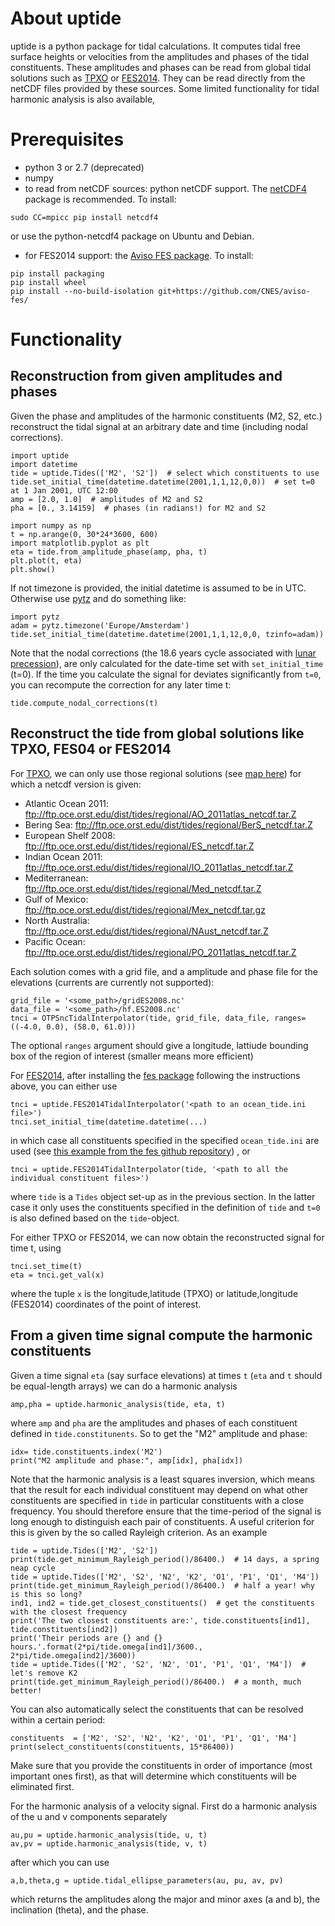 # About uptide
uptide is a python package for tidal calculations. It computes tidal
free surface heights or velocities from the amplitudes and phases of the tidal
constituents. These amplitudes and phases can be read from global tidal
solutions such as [TPXO](http://volkov.oce.orst.edu/tides/) or [FES2014](https://www.aviso.altimetry.fr/en/data/products/auxiliary-products/global-tide-fes.html).
They can be read directly from the netCDF files provided by these sources. Some
limited functionality for tidal harmonic analysis is also available,

# Prerequisites
* python 3 or 2.7 (deprecated)
* numpy
* to read from netCDF sources: python netCDF support. The
[netCDF4](https://github.com/Unidata/netcdf4-python) package is 
recommended. To install:
```
sudo CC=mpicc pip install netcdf4
```

or use the python-netcdf4 package on Ubuntu and Debian.
* for FES2014 support: the [Aviso FES package](https://github.com/CNES/aviso-fes/). To install:
```
pip install packaging
pip install wheel
pip install --no-build-isolation git+https://github.com/CNES/aviso-fes/
```

# Functionality
## Reconstruction from given amplitudes and phases
Given the phase and amplitudes of the harmonic constituents (M2, S2, etc.) 
reconstruct the tidal signal at an arbitrary date and time (including nodal corrections).

```
import uptide
import datetime
tide = uptide.Tides(['M2', 'S2'])  # select which constituents to use
tide.set_initial_time(datetime.datetime(2001,1,1,12,0,0))  # set t=0 at 1 Jan 2001, UTC 12:00
amp = [2.0, 1.0]  # amplitudes of M2 and S2
pha = [0., 3.14159]  # phases (in radians!) for M2 and S2

import numpy as np
t = np.arange(0, 30*24*3600, 600)
import matplotlib.pyplot as plt
eta = tide.from_amplitude_phase(amp, pha, t)
plt.plot(t, eta)
plt.show()
```

If not timezone is provided, the initial datetime is assumed to be in UTC. Otherwise use [pytz](http://pytz.sourceforge.net/)
and do something like:
```
import pytz
adam = pytz.timezone('Europe/Amsterdam')
tide.set_initial_time(datetime.datetime(2001,1,1,12,0,0, tzinfo=adam))
```

Note that the nodal corrections (the 18.6 years cycle associated with [lunar precession](https://en.wikipedia.org/wiki/Lunar_precession)),
are only calculated for the date-time set with `set_initial_time` (t=0). If the time you calculate the signal for deviates significantly from `t=0`,
you can recompute the correction for any later time t:
```
tide.compute_nodal_corrections(t)
```

## Reconstruct the tide from global solutions like TPXO, FES04 or FES2014
For [TPXO](http://volkov.oce.orst.edu/tides/), we can only use those regional solutions (see [map here](http://volkov.oce.orst.edu/tides/region.html))
for which a netcdf version is given:
- Atlantic Ocean 2011:   ftp://ftp.oce.orst.edu/dist/tides/regional/AO_2011atlas_netcdf.tar.Z
- Bering Sea:   ftp://ftp.oce.orst.edu/dist/tides/regional/BerS_netcdf.tar.Z
- European Shelf 2008:   ftp://ftp.oce.orst.edu/dist/tides/regional/ES_netcdf.tar.Z
- Indian Ocean 2011:   ftp://ftp.oce.orst.edu/dist/tides/regional/IO_2011atlas_netcdf.tar.Z
- Mediterranean:   ftp://ftp.oce.orst.edu/dist/tides/regional/Med_netcdf.tar.Z
- Gulf of Mexico:   ftp://ftp.oce.orst.edu/dist/tides/regional/Mex_netcdf.tar.gz
- North Australia:   ftp://ftp.oce.orst.edu/dist/tides/regional/NAust_netcdf.tar.Z
- Pacific Ocean:   ftp://ftp.oce.orst.edu/dist/tides/regional/PO_2011atlas_netcdf.tar.Z


Each solution comes with a grid file, and a amplitude and phase file for the elevations (currents are currently not supported):
```
grid_file = '<some_path>/gridES2008.nc'
data_file = '<some_path>/hf.ES2008.nc'
tnci = OTPSncTidalInterpolator(tide, grid_file, data_file, ranges=((-4.0, 0.0), (58.0, 61.0)))
```
The optional `ranges` argument should give a longitude, lattiude bounding box of the region of interest (smaller means more efficient)

For [FES2014](https://www.aviso.altimetry.fr/en/data/products/auxiliary-products/global-tide-fes.html), 
after installing the [fes package](https://github.com/CNES/aviso-fes/) following the instructions above, you can either use
```
tnci = uptide.FES2014TidalInterpolator('<path to an ocean_tide.ini file>')
tnci.set_initial_time(datetime.datetime(...)
```
in which case all constituents specified in the specified `ocean_tide.ini` are used
(see [this example from the fes github repository](https://raw.githubusercontent.com/CNES/aviso-fes/main/data/fes2014/ocean_tide.ini))
, or
```
tnci = uptide.FES2014TidalInterpolator(tide, '<path to all the individual constituent files>')
```
where `tide` is a `Tides` object set-up as in the previous section. In the latter case it only uses the constituents specified in
the definition of `tide` and `t=0` is also defined based on the `tide`-object.

For either TPXO or FES2014, we can now obtain the reconstructed signal for time t, using
```
tnci.set_time(t)
eta = tnci.get_val(x)
```
where the tuple `x` is the longitude,latitude (TPXO) or latitude,longitude (FES2014) coordinates of the point of interest.

## From a given time signal compute the harmonic constituents
Given a time signal `eta` (say surface elevations) at times `t` (`eta` and `t` should be equal-length arrays)
we can do a harmonic analysis
```
amp,pha = uptide.harmonic_analysis(tide, eta, t)
```
where `amp` and `pha` are the amplitudes and phases of each constituent defined in `tide.constitunents`. So to get the "M2" amplitude and phase:
```
idx= tide.constituents.index('M2')
print("M2 amplitude and phase:", amp[idx], pha[idx])
```

Note that the harmonic analysis is a least squares inversion, which means that the result for each individual constituent may depend 
on what other constituents are specified in `tide` in particular constituents with a close frequency. You should therefore ensure that the time-period of the signal
is long enough to distinguish each pair of constituents. A useful criterion for this is given by the so called Rayleigh criterion. As an example
```
tide = uptide.Tides(['M2', 'S2'])
print(tide.get_minimum_Rayleigh_period()/86400.)  # 14 days, a spring neap cycle
tide = uptide.Tides(['M2', 'S2', 'N2', 'K2', 'O1', 'P1', 'Q1', 'M4'])
print(tide.get_minimum_Rayleigh_period()/86400.)  # half a year! why is this so long?
ind1, ind2 = tide.get_closest_constituents()  # get the constituents with the closest frequency
print('The two closest constituents are:', tide.constituents[ind1], tide.constituents[ind2])
print('Their periods are {} and {} hours.'.format(2*pi/tide.omega[ind1]/3600., 2*pi/tide.omega[ind2]/3600))
tide = uptide.Tides(['M2', 'S2', 'N2', 'O1', 'P1', 'Q1', 'M4'])  # let's remove K2
print(tide.get_minimum_Rayleigh_period()/86400.)  # a month, much better!
```

You can also automatically select the constituents that can be resolved within a certain period:
```
constituents  = ['M2', 'S2', 'N2', 'K2', 'O1', 'P1', 'Q1', 'M4']
print(select_constituents(constituents, 15*86400))
```
Make sure that you provide the constituents in order of importance (most important ones first), as that will determine which 
constituents will be eliminated first. 


For the harmonic analysis of a velocity signal. First do a harmonic analysis of the u and v components separately
```
au,pu = uptide.harmonic_analysis(tide, u, t)
av,pv = uptide.harmonic_analysis(tide, v, t)
```
after which you can use
```
a,b,theta,g = uptide.tidal_ellipse_parameters(au, pu, av, pv)
```
which returns the amplitudes along the major and minor axes (a and b), the inclination (theta), and the phase.
